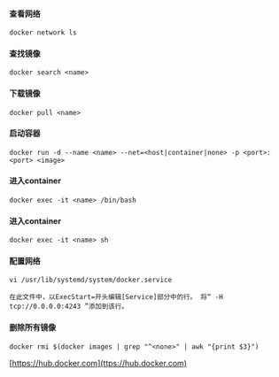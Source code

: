 #### 查看网络

    docker network ls

#### 查找镜像

    docker search <name>

#### 下载镜像

    docker pull <name>

#### 启动容器

    docker run -d --name <name> --net=<host|container|none> -p <port>:<port> <image>

#### 进入container

    docker exec -it <name> /bin/bash

#### 进入container

    docker exec -it <name> sh

#### 配置网络

    vi /usr/lib/systemd/system/docker.service

    在此文件中，以ExecStart=开头编辑[Service]部分中的行。 将“ -H tcp://0.0.0.0:4243 ”添加到该行。


#### 删除所有<none>镜像

    docker rmi $(docker images | grep "^<none>" | awk "{print $3}")

[https://hub.docker.com](ttps://hub.docker.com)